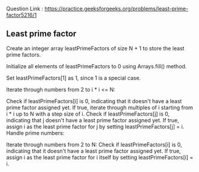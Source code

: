 Question Link : https://practice.geeksforgeeks.org/problems/least-prime-factor5216/1

## Least prime factor

Create an integer array leastPrimeFactors of size N + 1 to store the least prime factors.

Initialize all elements of leastPrimeFactors to 0 using Arrays.fill() method.

Set leastPrimeFactors[1] as 1, since 1 is a special case.

Iterate through numbers from 2 to i * i <= N:

Check if leastPrimeFactors[i] is 0, indicating that it doesn't have a least prime factor assigned yet.
If true, iterate through multiples of i starting from i * i up to N with a step size of i.
Check if leastPrimeFactors[j] is 0, indicating that j doesn't have a least prime factor assigned yet.
If true, assign i as the least prime factor for j by setting leastPrimeFactors[j] = i.
Handle prime numbers:

Iterate through numbers from 2 to N:
Check if leastPrimeFactors[i] is 0, indicating that it doesn't have a least prime factor assigned yet.
If true, assign i as the least prime factor for i itself by setting leastPrimeFactors[i] = i.

